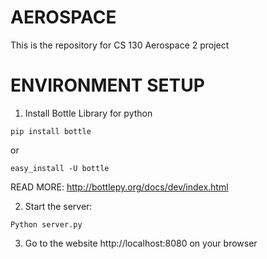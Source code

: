AEROSPACE
=========

This is the repository for CS 130 Aerospace 2 project

ENVIRONMENT SETUP
=================
1. Install Bottle Library for python
  ```
  pip install bottle
  ```
  or
  ```
  easy_install -U bottle
  ```
  READ MORE: http://bottlepy.org/docs/dev/index.html

2. Start the server:
  ```
  Python server.py
  ```
3. Go to the website http://localhost:8080 on your browser


